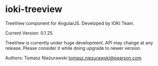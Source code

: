 ioki-treeview
=============

TreeView component for AngularJS. Developed by IOKI Team.

Current Version: 0.1.25

TreeView is currently under huge development. API may change at any release. Please consider it while doing upgrade to newer version.

Authors:
Tomasz Nieżurawski <tomasz.niezurawski@pearson.com>